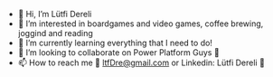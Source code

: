 - 👋 Hi, I’m Lütfi Dereli
- 👀 I’m interested in boardgames and video games, coffee brewing, joggind and reading
- 🌱 I’m currently learning everything that I need to do!
- 💞️ I’m looking to collaborate on Power Platform Guys 💪
- 📫 How to reach me 📧 ltfDre@gmail.com or Linkedin: Lütfi Dereli 💼

<!---
ltfDre/ltfDre is a ✨ special ✨ repository because its `README.md` (this file) appears on your GitHub profile.
You can click the Preview link to take a look at your changes.
--->
